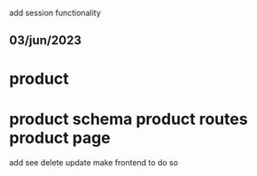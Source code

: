 add session functionality

03/jun/2023
------------
product
===========
product schema
product routes
product page
===========
add
see
delete
update
make frontend to do so